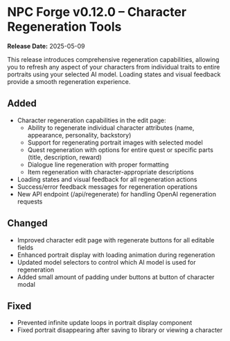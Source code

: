 # NPC Forge v0.12.0 – Character Regeneration Tools

**Release Date:** 2025-05-09

This release introduces comprehensive regeneration capabilities, allowing you to refresh any aspect of your characters from individual traits to entire portraits using your selected AI model. Loading states and visual feedback provide a smooth regeneration experience.

## Added
- Character regeneration capabilities in the edit page:
  - Ability to regenerate individual character attributes (name, appearance, personality, backstory)
  - Support for regenerating portrait images with selected model
  - Quest regeneration with options for entire quest or specific parts (title, description, reward)
  - Dialogue line regeneration with proper formatting
  - Item regeneration with character-appropriate descriptions
- Loading states and visual feedback for all regeneration actions
- Success/error feedback messages for regeneration operations
- New API endpoint (/api/regenerate) for handling OpenAI regeneration requests

## Changed
- Improved character edit page with regenerate buttons for all editable fields
- Enhanced portrait display with loading animation during regeneration
- Updated model selectors to control which AI model is used for regeneration
- Added small amount of padding under buttons at button of character modal

## Fixed
- Prevented infinite update loops in portrait display component
- Fixed portrait disappearing after saving to library or viewing a character